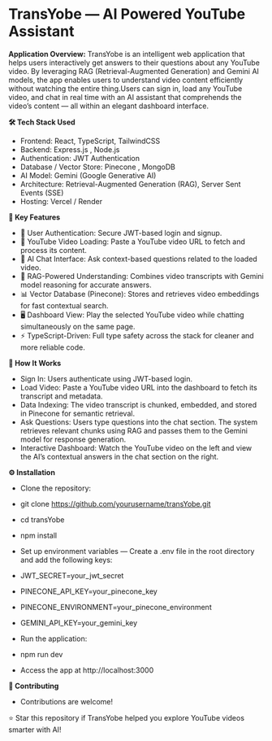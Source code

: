 # TransYobe — AI Powered YouTube Assistant
</hr>

**Application Overview:**
TransYobe is an intelligent web application that helps users interactively get answers to their questions about any YouTube video. By leveraging RAG (Retrieval-Augmented Generation) and Gemini AI models, 
the app enables users to understand video content efficiently without watching the entire thing.Users can sign in, load any YouTube video, and chat in real time with an 
AI assistant that comprehends the video’s content — all within an elegant dashboard interface.

**🛠 Tech Stack Used**

- Frontend: React, TypeScript, TailwindCSS
- Backend: Express.js , Node.js
- Authentication: JWT Authentication
- Database / Vector Store: Pinecone , MongoDB
- AI Model: Gemini (Google Generative AI)
- Architecture: Retrieval-Augmented Generation (RAG), Server Sent Events (SSE) 
- Hosting: Vercel / Render

**🚀 Key Features**

- 🔐 User Authentication: Secure JWT-based login and signup.
- 🎥 YouTube Video Loading: Paste a YouTube video URL to fetch and process its content.
- 💬 AI Chat Interface: Ask context-based questions related to the loaded video.
- 🧠 RAG-Powered Understanding: Combines video transcripts with Gemini model reasoning for accurate answers.
- 📊 Vector Database (Pinecone): Stores and retrieves video embeddings for fast contextual search.
- 🖥 Dashboard View: Play the selected YouTube video while chatting simultaneously on the same page.
- ⚡ TypeScript-Driven: Full type safety across the stack for cleaner and more reliable code.

**🔄 How It Works**

- Sign In: Users authenticate using JWT-based login.
- Load Video: Paste a YouTube video URL into the dashboard to fetch its transcript and metadata.
- Data Indexing: The video transcript is chunked, embedded, and stored in Pinecone for semantic retrieval.
- Ask Questions: Users type questions into the chat section. The system retrieves relevant chunks using RAG and passes them to the Gemini model for response generation.
- Interactive Dashboard: Watch the YouTube video on the left and view the AI’s contextual answers in the chat section on the right.

**⚙️ Installation**
- Clone the repository:
- git clone https://github.com/yourusername/transYobe.git
- cd transYobe
- npm install

- Set up environment variables — Create a .env file in the root directory and add the following keys:

- JWT_SECRET=your_jwt_secret
- PINECONE_API_KEY=your_pinecone_key
- PINECONE_ENVIRONMENT=your_pinecone_environment
- GEMINI_API_KEY=your_gemini_key

- Run the application:
- npm run dev
- Access the app at http://localhost:3000

**🤝 Contributing**
- Contributions are welcome!

⭐ Star this repository if TransYobe helped you explore YouTube videos smarter with AI!
